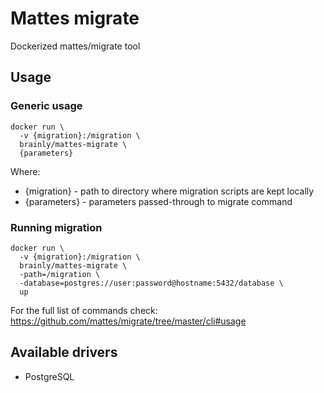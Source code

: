 # Mattes migrate

Dockerized mattes/migrate tool

## Usage

### Generic usage

```
docker run \
  -v {migration}:/migration \
  brainly/mattes-migrate \
  {parameters}
```

Where:

- {migration} - path to directory where migration scripts are kept locally
- {parameters} - parameters passed-through to migrate command

### Running migration

```
docker run \
  -v {migration}:/migration \
  brainly/mattes-migrate \
  -path=/migration \
  -database=postgres://user:password@hostname:5432/database \
  up
``` 

For the full list of commands check: https://github.com/mattes/migrate/tree/master/cli#usage

## Available drivers

- PostgreSQL
